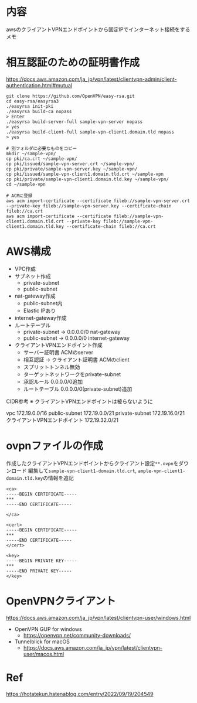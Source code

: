 # 内容

awsのクライアントVPNエンドポイントから固定IPでインターネット接続をするメモ


# 相互認証のための証明書作成

https://docs.aws.amazon.com/ja_jp/vpn/latest/clientvpn-admin/client-authentication.html#mutual

```
git clone https://github.com/OpenVPN/easy-rsa.git
cd easy-rsa/easyrsa3
./easyrsa init-pki
./easyrsa build-ca nopass
> Enter
./easyrsa build-server-full sample-vpn-server nopass
> yes
./easyrsa build-client-full sample-vpn-client1.domain.tld nopass
> yes

# 別フォルダに必要なものをコピー
mkdir ~/sample-vpn/
cp pki/ca.crt ~/sample-vpn/
cp pki/issued/sample-vpn-server.crt ~/sample-vpn/
cp pki/private/sample-vpn-server.key ~/sample-vpn/
cp pki/issued/sample-vpn-client1.domain.tld.crt ~/sample-vpn
cp pki/private/sample-vpn-client1.domain.tld.key ~/sample-vpn/
cd ~/sample-vpn

# ACMに登録
aws acm import-certificate --certificate fileb://sample-vpn-server.crt --private-key fileb://sample-vpn-server.key --certificate-chain fileb://ca.crt
aws acm import-certificate --certificate fileb://sample-vpn-client1.domain.tld.crt --private-key fileb://sample-vpn-client1.domain.tld.key --certificate-chain fileb://ca.crt
```

# AWS構成

- VPC作成
- サブネット作成
  - private-subnet
  - public-subnet
- nat-gateway作成
  - public-subnet内
  - Elastic IPあり
- internet-gateway作成
- ルートテーブル
  - private-subnet -> 0.0.0.0/0 nat-gateway
  - public-subnet -> 0.0.0.0/0 internet-gateway
- クライアントVPNエンドポイント作成
  - サーバー証明書 ACMのserver
  - 相互認証 -> クライアント証明書 ACMのclient
  - スプリットトンネル無効
  - ターゲットネットワークをprivate-subnet
  - 承認ルール 0.0.0.0/0追加
  - ルートテーブル 0.0.0.0/0(private-subnet)追加

CIDR参考
※ クライアントVPNエンドポイントは被らないように

vpc 172.19.0.0/16
public-subnet 172.19.0.0/21
private-subnet 172.19.16.0/21
クライアントVPNエンドポイント 172.19.32.0/21
# ovpnファイルの作成

作成したクライアントVPNエンドポイントからクライアント設定`**.ovpn`をダウンロード
編集して`sample-vpn-client1-domain.tld.crt`, `ample-vpn-client1-domain.tld.key`の情報を追記

```
<ca>
-----BEGIN CERTIFICATE-----
***
-----END CERTIFICATE-----

</ca>

<cert>
-----BEGIN CERTIFICATE-----
***
-----END CERTIFICATE-----
</cert>

<key>
-----BEGIN PRIVATE KEY-----
***
-----END PRIVATE KEY-----
</key>
```

# OpenVPNクライアント

https://docs.aws.amazon.com/ja_jp/vpn/latest/clientvpn-user/windows.html

- OpenVPN GUP for windows
  - https://openvpn.net/community-downloads/
- Tunnelblick for macOS
  - https://docs.aws.amazon.com/ja_jp/vpn/latest/clientvpn-user/macos.html


# Ref

https://hotatekun.hatenablog.com/entry/2022/09/19/204549
